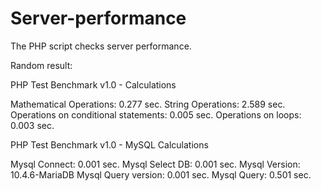 # Server-performance
The PHP script checks server performance.

Random result:

PHP Test Benchmark v1.0 - Calculations

Mathematical Operations: 0.277 sec.
String Operations: 2.589 sec.
Operations on conditional statements: 0.005 sec.
Operations on loops: 0.003 sec.


PHP Test Benchmark v1.0 - MySQL Calculations

Mysql Connect: 0.001 sec.
Mysql Select DB: 0.001 sec.
Mysql Version: 10.4.6-MariaDB
Mysql Query version: 0.001 sec.
Mysql Query: 0.501 sec.

